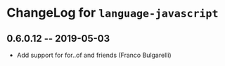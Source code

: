# ChangeLog for `language-javascript`

## 0.6.0.12 -- 2019-05-03

+ Add support for for..of and friends (Franco Bulgarelli)
